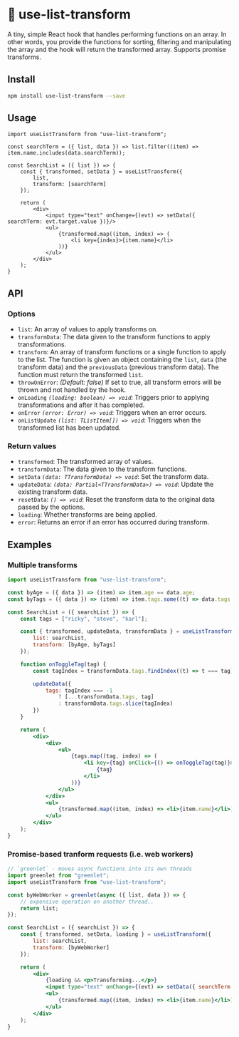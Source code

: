 # 🤖 use-list-transform
A tiny, simple React hook that handles performing functions on an array. In other words, you provide the functions for sorting, filtering and manipulating the array and the hook will return the transformed array. Supports promise transforms.

## Install

```bash
npm install use-list-transform --save
```

## Usage

```tsx
import useListTransform from "use-list-transform";

const searchTerm = ({ list, data }) => list.filter((item) => item.name.includes(data.searchTerm)); 

const SearchList = ({ list }) => {
    const { transformed, setData } = useListTransform({ 
        list, 
        transform: [searchTerm] 
    });

    return (
        <div>
            <input type="text" onChange={(evt) => setData({ searchTerm: evt.target.value })}/>
            <ul>
                {transformed.map((item, index) => (
                    <li key={index}>{item.name}</li>
                ))}
            </ul>
        </div>
    );
}
```

## API

### Options

- `list`: An array of values to apply transforms on.
- `transformData`: The data given to the transform functions to apply transformations.
- `transform`: An array of transform functions or a single function to apply to the list. The function is given an object containing the `list`, `data` (the transform data) and the `previousData` (previous transform data). The function must return the transformed `list`.
- `throwOnError`: *(Default: false)* If set to true, all transform errors will be thrown and not handled by the hook.
- `onLoading` *`(loading: boolean) => void`*: Triggers prior to applying transformations and after it has completed.
- `onError` *`(error: Error) => void`*: Triggers when an error occurs. 
- `onListUpdate` *`(list: TListItem[]) => void`*: Triggers when the transformed list has been updated. 

### Return values

- `transformed`: The transformed array of values.
- `transformData`: The data given to the transform functions.
- `setData` *`(data: TTransformData) => void`*: Set the transform data.
- `updateData`: *`(data: Partial<TTransformData>) => void`*: Update the existing transform data.
- `resetData`: *`() => void`*: Reset the transform data to the original data passed by the options.
- `loading`: Whether transforms are being applied.
- `error`: Returns an error if an error has occurred during transform.

## Examples

### Multiple transforms

```jsx
import useListTransform from "use-list-transform";

const byAge = ({ data }) => (item) => item.age == data.age;
const byTags = ({ data }) => (item) => item.tags.some((t) => data.tags.include(t));

const SearchList = ({ searchList }) => {
    const tags = ["ricky", "steve", "karl"];

    const { transformed, updateData, transformData } = useListTransform({ 
        list: searchList, 
        transform: [byAge, byTags] 
    });

    function onToggleTag(tag) {
        const tagIndex = transformData.tags.findIndex((t) => t === tag);

        updateData({
            tags: tagIndex === -1 
                ? [...transformData.tags, tag]
                : transformData.tags.slice(tagIndex)
        })
    }

    return (
        <div>
            <div>
                <ul>
                    {tags.map((tag, index) => (
                        <li key={tag} onClick={() => onToggleTag(tag)}>
                            {tag}
                        </li>
                    ))}
                </ul>
            </div>
            <ul>
                {transformed.map((item, index) => <li>{item.name}</li>)}
            </ul>
        </div>
    );
}
```

### Promise-based tranform requests (i.e. web workers)

```jsx
// `greenlet` - moves async functions into its own threads
import greenlet from "greenlet";
import useListTransform from "use-list-transform";

const byWebWorker = greenlet(async ({ list, data }) => {
    // expensive operation on another thread..
    return list;
});

const SearchList = ({ searchList }) => {
    const { transformed, setData, loading } = useListTransform({ 
        list: searchList, 
        transform: [byWebWorker] 
    });

    return (
        <div>
            {loading && <p>Transforming...</p>}
            <input type="text" onChange={(evt) => setData({ searchTerm: evt.target.value })}/>
            <ul>
                {transformed.map((item, index) => <li>{item.name}</li>)}
            </ul>
        </div>
    );
}
```